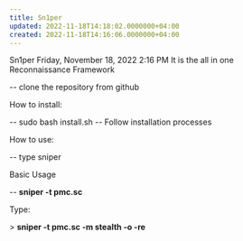 ```yaml
---
title: Sn1per
updated: 2022-11-18T14:18:02.0000000+04:00
created: 2022-11-18T14:16:06.0000000+04:00
---
```


Sn1per
Friday, November 18, 2022
2:16 PM
It is the all in one Reconnaissance Framework

-- clone the repository from github

How to install:

-- sudo bash install.sh
-- Follow installation processes

How to use:

-- type sniper

Basic Usage

-- **sniper -t pmc.sc**

Type:

\> **sniper -t pmc.sc -m stealth -o -re**
